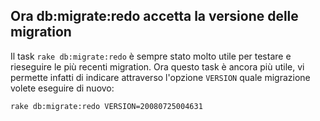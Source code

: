 ## Ora db:migrate:redo accetta la versione delle migration

Il task `rake db:migrate:redo` è sempre stato molto utile per testare e rieseguire le più recenti migration. Ora questo task è ancora più utile, vi permette infatti di indicare attraverso l'opzione `VERSION` quale migrazione volete eseguire di nuovo:

	rake db:migrate:redo VERSION=20080725004631